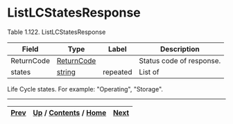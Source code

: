 # ListLCStatesResponse

Table 1.122. ListLCStatesResponse

Field| Type| Label| Description  
---|---|---|---  
ReturnCode| [ReturnCode](ch01s04s04.md "Return Code")|  | Status code of response.  
states| [string](ch01s11.md "gRPC Scalar Value Types")| repeated| List of
Life Cycle states. For example: "Operating", "Storage".  
  
  

* * *

[Prev](ch01s06s19.md) | [Up](ch01s06s19.md) / [Contents](index.md) / [Home](../../index.htm)|  [Next](ch01s06s19s03.md)  
---|---|---

